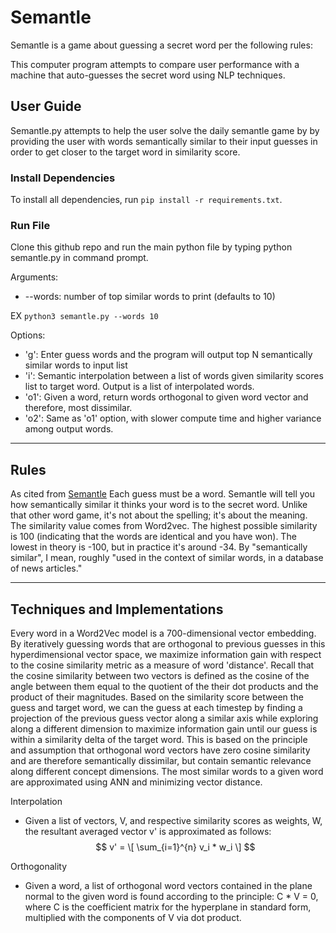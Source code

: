 # Semantle

Semantle is a game about guessing a secret word per the following rules:

This computer program attempts to compare user performance with a machine that auto-guesses the secret word using NLP techniques.

## User Guide

Semantle.py attempts to help the user solve the daily semantle game by by providing the user with words semantically similar to their input guesses in order to get closer to the target word in similarity score.

### Install Dependencies

To install all dependencies, run ```pip install -r requirements.txt```.

### Run File

Clone this github repo and run the main python file by typing python semantle.py in command prompt. <br>

Arguments: <br>
* --words: number of top similar words to print (defaults to 10)

EX ```python3 semantle.py --words 10```

Options:

* 'g': Enter guess words and the program will output top N semantically similar words to input list
* 'i': Semantic interpolation between a list of words given similarity scores list to target word. Output is a list of interpolated words.
* 'o1': Given a word, return words orthogonal to given word vector and therefore, most dissimilar.
* 'o2': Same as 'o1' option, with slower compute time and higher variance among output words. 

<hr>

## Rules

As cited from [Semantle](https://semantle.com/)
Each guess must be a word. Semantle will tell you how semantically similar it thinks your word is to the secret word. Unlike that other word game, it's not about the spelling; it's about the meaning. The similarity value comes from Word2vec. The highest possible similarity is 100 (indicating that the words are identical and you have won). The lowest in theory is -100, but in practice it's around -34. By "semantically similar", I mean, roughly "used in the context of similar words, in a database of news articles."

<hr>

## Techniques and Implementations

Every word in a Word2Vec model is a 700-dimensional vector embedding. By iteratively guessing words that are orthogonal to previous guesses in this hyperdimensional vector space, we maximize information gain with respect to the cosine similarity metric as a measure of word 'distance'. Recall that the cosine similarity between two vectors is defined as the cosine of the angle between them equal to the quotient of the their dot products and the product of their magnitudes. Based on the similarity score between the guess and target word, we can the guess at each timestep by finding a projection of the previous guess vector along a similar axis while exploring along a different dimension to maximize information gain until our guess is within a similarity delta of the target word. This is based on the principle and assumption that orthogonal word vectors have zero cosine similarity and are therefore semantically dissimilar, but contain semantic relevance along different concept dimensions. The most similar words to a given word are approximated using ANN and minimizing vector distance.

Interpolation <br>

* Given a list of vectors, V, and respective similarity scores as weights, W, the resultant averaged vector v' is approximated as follows:
$$
v' = 
\[
\sum_{i=1}^{n} v_i * w_i
\]
$$

Orthogonality <br>

* Given a word, a list of orthogonal word vectors contained in the plane normal to the given word is found according to the principle: C * V = 0, where C is the coefficient matrix for the hyperplane in standard form, multiplied with the components of V via dot product.
